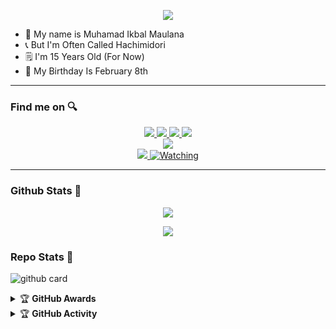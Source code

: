 <p align="center">
  <img src="https://avatars.githubusercontent.com/u/90613431?v=4" />
</p>

<p align="center">

- 🔖 My name is Muhamad Ikbal Maulana
- 📞 But I'm Often Called Hachimidori
- 🗒️ I'm 15 Years Old (For Now)
- 🎂 My Birthday Is February 8th

</p>

------
### Find me on 🔍
<p align="center">
  <a href="https://instagram.com/hachimidori_"><img src="https://img.shields.io/badge/Instagram-E4405F?style=for-the-badge&logo=instagram&logoColor=white"/> 
  <a href="https://wa.me/6283838039693?"><img src="https://img.shields.io/badge/WhatsApp-25D366?style=for-the-badge&logo=whatsapp&logoColor=white" />
  <a href="https://facebook.com/hachimidori"><img src="https://img.shields.io/badge/Facebook-%234267B2.svg?&style=for-the-badge&logo=facebook&logoColor=white" />
  <a href="https://t.me/hachimidori"><img src="https://img.shields.io/badge/Telegram-%230088cc.svg?&style=for-the-badge&logo=telegram&logoColor=white" /> <br>
  <a href="https://youtube.com/channel/UCVaUlCZvw9Wcm7PJ0_VDYOg"><img src="https://img.shields.io/badge/YouTube-hachimidori -ff0000?style=for-the-badge&logo=youtube&logoColor=ff0000&link=https://m.youtube.com/channel/UCVaUlCZvw9Wcm7PJ0_VDYOg" /><br>
  <a name=Netrythical &label=VIEWS&style=flat-square&color=orange" />
  <a href="https://github.com/hachimidori"><img src="https://img.shields.io/badge/-GitHub-black?style=flat-square&logo=github" /> 
  <a href="https://komarev.com/ghpvc/?username=hachimidori&color=blue&style=flat-square&label=Profile+Views"><img title="Watching" src="https://komarev.com/ghpvc/?username=hachimidori&color=blue&style=flat-square&label=Profile+View"></a>
</p>

------

### Github Stats 🚀

<p align="center"><a href="https://github.com/hachimidori"><img src="https://github-readme-stats.vercel.app/api?username=hachimidori&show_icons=true&theme=radical"></a></p>
<p align="center"><a href="https://github.com/hachimidori"><img src="https://github-readme-stats.vercel.app/api/top-langs/?username=hachimidori&theme=radical&layout=compact"></a></p> 

### Repo Stats 🔭
![github card](https://github-readme-stats.vercel.app/api/pin/?username=hachimidori&repo=hachimidori&theme=dark)


<details>
    <summary>&#127942 <b>GitHub Awards</b></summary><br/>

![Github Trophy](https://github-profile-trophy.vercel.app/?username=hachimidori)

</details>

<details>
    <summary>&#127942 <b>GitHub Activity</b></summary><br/>

![Metrics](https://metrics.lecoq.io/hachimidori?template=classic&repositories.forks=true&languages=1&languages.colors=github&languages.threshold=0%25&config.timezone=Asia%2FJakarta)

</details> 
